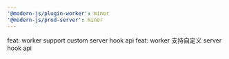 ```yaml
---
'@modern-js/plugin-worker': minor
'@modern-js/prod-server': minor
---
```


feat: worker support custom server hook api
feat: worker 支持自定义 server hook api
